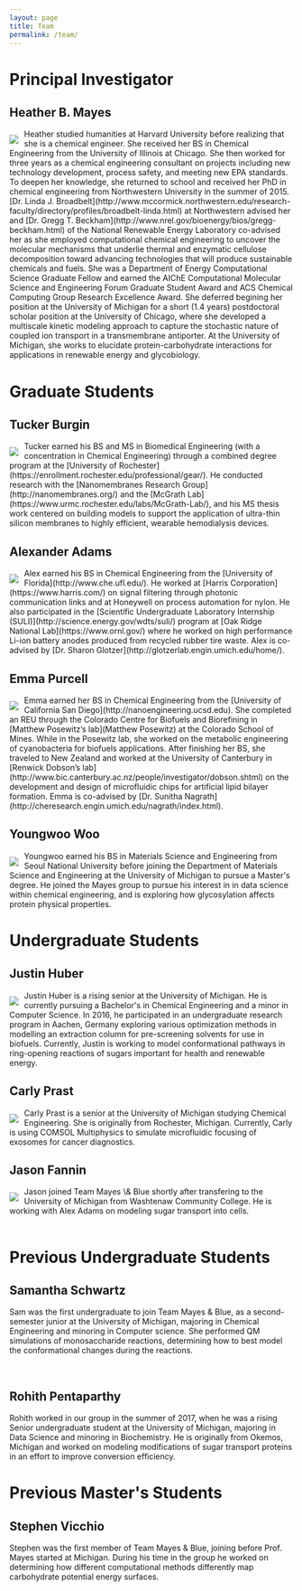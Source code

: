 ```yaml
---
layout: page
title: Team
permalink: /team/
---
```


# Principal Investigator

## Heather B. Mayes

<img align="left" src="../assets/img/hbmayes.png" style="margin:10px 10px 0px 0px">
Heather studied humanities at Harvard University before realizing that she is a chemical engineer. She
received her BS in Chemical Engineering from the University of Illinois at Chicago. 
She then worked for three years as a chemical engineering consultant on projects 
including new technology development, process safety, and meeting new EPA standards. 
To deepen her knowledge, she returned to school and received her PhD in chemical 
engineering from Northwestern University in the summer of 2015. 
[Dr. Linda J. Broadbelt](http://www.mccormick.northwestern.edu/research-faculty/directory/profiles/broadbelt-linda.html)
at Northwestern advised her and [Dr. Gregg T. Beckham](http://www.nrel.gov/bioenergy/bios/gregg-beckham.html) 
of the National Renewable Energy 
Laboratory co-advised her as she employed computational chemical engineering to uncover 
the molecular mechanisms that underlie thermal and enzymatic cellulose decomposition 
toward advancing technologies that will produce sustainable chemicals and fuels. 
She was a Department of Energy Computational Science Graduate Fellow and earned 
the AIChE Computational Molecular Science and Engineering Forum Graduate Student 
Award and ACS Chemical Computing Group Research Excellence Award. She deferred begining her position at the 
University of Michigan for a short (1.4 years) postdoctoral scholar position at the University of Chicago, where she developed a multiscale kinetic modeling approach to capture the stochastic nature of coupled ion transport in a transmembrane antiporter. At the University of Michigan, 
she works to elucidate protein-carbohydrate interactions for applications in renewable energy and glycobiology.

# Graduate Students

## <a name="tburgin"></a> Tucker Burgin

<img align="left" src="../assets/img/tburgin.png" style="margin:10px 10px 0px 0px">
Tucker earned his BS and MS in Biomedical Engineering (with a concentration in Chemical Engineering) through a combined degree 
program at the [University of Rochester](https://enrollment.rochester.edu/professional/gear/). He conducted research with the 
[Nanomembranes Research Group](http://nanomembranes.org/) and the [McGrath Lab](https://www.urmc.rochester.edu/labs/McGrath-Lab/), 
and his MS thesis work centered on building models to support the application of ultra-thin silicon membranes to highly efficient, 
wearable hemodialysis devices.


## <a name="xadams"></a> Alexander Adams

<img align="left" src="../assets/img/aadams.png" style="margin:10px 10px 0px 0px">
Alex earned his BS in Chemical Engineering from the [University of Florida](http://www.che.ufl.edu/). He worked at [Harris
Corporation](https://www.harris.com/) on signal filtering through photonic communication links and at Honeywell on process 
automation for nylon. He also participated in the [Scientific Undergraduate Laboratory Internship (SULI)](http://science.energy.gov/wdts/suli/) 
program at [Oak Ridge National Lab](https://www.ornl.gov/) where he worked on high performance Li-ion battery anodes 
produced from recycled rubber tire waste. Alex is co-advised by [Dr. Sharon Glotzer](http://glotzerlab.engin.umich.edu/home/).


## <a name="epurcell"></a> Emma Purcell

<img align="left" src="../assets/img/epurcell.png" style="margin:10px 10px 0px 0px">
Emma earned her BS in Chemical Engineering from the [University of California San Diego](http://nanoengineering.ucsd.edu).  
She completed an REU through the Colorado Centre for Biofuels and Biorefining in [Matthew Posewitz’s lab](Matthew Posewitz) at the 
Colorado School of Mines.  While in the Posewitz lab, she worked on the metabolic engineering of cyanobacteria for biofuels applications.  
After finishing her BS, she traveled to New Zealand and worked at the University of Canterbury in 
[Renwick Dobson’s lab](http://www.bic.canterbury.ac.nz/people/investigator/dobson.shtml) 
on the development and design of microfluidic chips for artificial lipid bilayer formation. 
Emma is co-advised by [Dr. Sunitha Nagrath](http://cheresearch.engin.umich.edu/nagrath/index.html).


## <a name="ywoo"></a> Youngwoo Woo

<img align="left" src="../assets/img/youngwoo.jpg" style="margin:10px 10px 0px 0px">
Youngwoo earned his BS in Materials Science and Engineering from Seoul National University before joining
the Department of Materials Science and Engineering at the University of Michigan to pursue a Master's degree. He joined the Mayes group to pursue his 
interest in in data science within chemical engineering, and is exploring how glycosylation affects protein physical properties.


# Undergraduate Students

## <a name="jhuber"></a> Justin Huber

<img align="left" src="../assets/img/jhuber.jpg" style="margin:10px 10px 0px 0px">
Justin Huber is a rising senior at the University of Michigan. He is currently pursuing a Bachelor's in
Chemical Engineering and a minor in Computer Science. In 2016, he participated in an
undergraduate research program in Aachen, Germany exploring various optimization methods in
modelling an extraction column for pre-screening solvents for use in biofuels. Currently, Justin is
working to model conformational pathways in ring-opening reactions of sugars important for health and renewable energy.

## <a name="cprast"></a> Carly Prast

<img align="left" src="../assets/img/cprast.jpg" style="margin:10px 10px 0px 0px">
Carly Prast is a senior at the University of Michigan studying Chemical Engineering. 
She is originally from Rochester, Michigan. Currently, Carly is using COMSOL Multiphysics 
to simulate microfluidic focusing of exosomes for cancer diagnostics. 

## <a name="cprast"></a> Jason Fannin

<img align="left" src="../assets/img/wolverine.jpg" style="margin:10px 10px 0px 0px">
Jason joined Team Mayes \& Blue shortly after transfering to the University of Michigan from Washtenaw Community College. He is working with Alex Adams on modeling sugar transport into cells. 


<br>

<br>

# Previous Undergraduate Students

## <a name="sschwartz"></a> Samantha Schwartz

Sam was the first undergraduate to join Team Mayes \& Blue, as a second-semester junior at the University of Michigan, majoring in Chemical Engineering and minoring in Computer science. She performed QM simulations of monosaccharide reactions, determining how to best model the conformational changes during the reactions. 

<br>

## <a name="rpenta"></a> Rohith Pentaparthy

Rohith worked in our group in the summer of 2017, when he was a rising Senior undergraduate student at the University of Michigan, majoring in Data Science and 
minoring in Biochemistry. He is originally from Okemos, Michigan and worked on modeling modifications of sugar 
transport proteins in an effort to improve conversion efficiency.

# Previous Master's Students

## <a name="svicchio"></a> Stephen Vicchio

Stephen was the first member of Team Mayes \& Blue, joining before Prof. Mayes started at Michigan. During his time in the group he worked on determining how different computational methods differently map carbohydrate potential energy surfaces.
